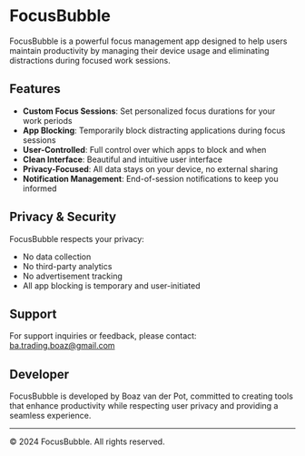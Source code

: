 # FocusBubble

FocusBubble is a powerful focus management app designed to help users maintain productivity by managing their device usage and eliminating distractions during focused work sessions.

## Features

- **Custom Focus Sessions**: Set personalized focus durations for your work periods
- **App Blocking**: Temporarily block distracting applications during focus sessions
- **User-Controlled**: Full control over which apps to block and when
- **Clean Interface**: Beautiful and intuitive user interface
- **Privacy-Focused**: All data stays on your device, no external sharing
- **Notification Management**: End-of-session notifications to keep you informed

## Privacy & Security

FocusBubble respects your privacy:
- No data collection
- No third-party analytics
- No advertisement tracking
- All app blocking is temporary and user-initiated

## Support

For support inquiries or feedback, please contact: ba.trading.boaz@gmail.com

## Developer

FocusBubble is developed by Boaz van der Pot, committed to creating tools that enhance productivity while respecting user privacy and providing a seamless experience.

---
© 2024 FocusBubble. All rights reserved.
